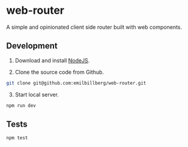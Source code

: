 # web-router

A simple and opinionated client side router built with web components.

## Development
1. Download and install [NodeJS](https://nodejs.org).

2. Clone the source code from Github.

  ```sh
  git clone git@github.com:emilbillberg/web-router.git
  ```

3. Start local server.

  ```sh
  npm run dev
  ```

## Tests

  ```sh
  npm test
  ```
